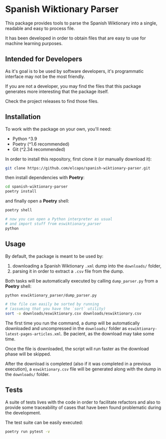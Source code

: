 # Spanish Wiktionary Parser

This package provides tools to parse the Spanish Wiktionary into a single, readable and easy to process file.

It has been developed in order to obtain files that are easy to use for machine learning purposes.

## Intended for Developers

As it's goal is to be used by software developers, it's programmatic interface may not be the most friendly.

If you are not a developer, you may find the files that this package generates more interesting that the package itself.

Check the project releases to find those files.

## Installation

To work with the package on your own, you'll need:

- Python ^3.9
- Poetry (^1.6 recommended)
- Git (^2.34 recommended)

In order to install this repository, first clone it (or manually download it):

```bash
git clone https://github.com/elcapo/spanish-wiktionary-parser.git
```

then install dependencies with **Poetry**:

```bash
cd spanish-wiktionary-parser
poetry install
```

and finally open a **Poetry** shell:

```bash
poetry shell

# now you can open a Python interpreter as usual
# and import stuff from eswiktionary_parser
python
```

## Usage

By default, the package is meant to be used by:

1. downloading a Spanish Wiktionary `.xml` dump into the `downloads/` folder,
2. parsing it in order to extract a `.csv` file from the dump.

Both tasks will be automatically executed by calling `dump_parser.py` from a **Poetry** shell:

```bash
python eswiktionary_parser/dump_parser.py

# the file can easily be sorted by running
# (assuming that you have the `sort` utility)
sort -o downloads/eswiktionary.csv downloads/eswiktionary.csv
```

The first time you run the command, a dump will be automatically downloaded and uncompressed in the `downloads/` folder as `eswiktionary-latest-pages-articles.xml`. Be pacient, as the download may take some time.

Once the file is downloaded, the script will run faster as the download phase will be skipped.

After the download is completed (also if it was completed in a previous execution), a `eswiktionary.csv` file will be generated along with the dump in the `downloads/` folder.

## Tests

A suite of tests lives with the code in order to facilitate refactors and also to provide some traceability of cases that have been found problematic during the development.

The test suite can be easily executed:

```bash
poetry run pytest -v
```